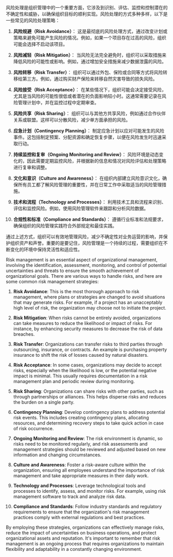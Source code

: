 风险处理是组织管理中的一个重要方面，它涉及到识别、评估、监控和控制潜在的不确定性和威胁，以确保组织目标的顺利实现。风险处理的方式多种多样，以下是一些常见的风险处理策略：

1. **风险规避（Risk Avoidance）**：
   这是最彻底的风险处理方式，通过改变计划或策略来避免可能产生风险的情况。例如，如果一个项目存在过高的风险，组织可能会选择不启动该项目。

2. **风险减轻（Risk Mitigation）**：
   当风险无法完全避免时，组织可以采取措施来降低风险的可能性或影响。例如，通过增加安全措施来减少数据泄露的风险。

3. **风险转移（Risk Transfer）**：
   组织可以通过外包、保险或合同等方式将风险转移给第三方。例如，通过购买财产保险来转移自然灾害导致的损失风险。

4. **风险接受（Risk Acceptance）**：
   在某些情况下，组织可能会决定接受风险，尤其是当风险的可能性很低或者潜在的负面影响较小时。这通常需要记录在风险管理计划中，并在监控过程中定期审查。

5. **风险共享（Risk Sharing）**：
   组织可以与其他方共享风险，例如通过合作伙伴关系或联盟。这样可以分散风险，减少单方面承担的风险。

6. **应急计划（Contingency Planning）**：
   制定应急计划以应对可能发生的风险事件。这包括制定预案、分配资源和确定恢复步骤，以便在风险发生时迅速采取行动。

7. **持续监控和复审（Ongoing Monitoring and Review）**：
   风险环境是动态变化的，因此需要定期监控风险，并根据新的信息和情况对风险评估和处理策略进行复审和调整。

8. **文化和意识（Culture and Awareness）**：
   在组织内部建立风险意识文化，确保所有员工都了解风险管理的重要性，并在日常工作中采取适当的风险管理措施。

9. **技术和流程（Technology and Processes）**：
   利用技术工具和流程来识别、评估和监控风险。例如，使用风险管理软件来跟踪和分析风险数据。

10. **合规性和标准（Compliance and Standards）**：
    遵循行业标准和法规要求，确保组织的风险管理实践符合外部规定和最佳实践。

通过上述方式，组织可以有效地管理风险，减少不确定性对业务运营的影响，并保护组织资产和声誉。重要的是要记住，风险管理是一个持续的过程，需要组织在不断变化的环境中保持灵活性和适应性。

Risk management is an essential aspect of organizational management, involving the identification, assessment, monitoring, and control of potential uncertainties and threats to ensure the smooth achievement of organizational goals. There are various ways to handle risks, and here are some common risk management strategies:

1. **Risk Avoidance**:
   This is the most thorough approach to risk management, where plans or strategies are changed to avoid situations that may generate risks. For example, if a project has an unacceptably high level of risk, the organization may choose not to initiate the project.

2. **Risk Mitigation**:
   When risks cannot be entirely avoided, organizations can take measures to reduce the likelihood or impact of risks. For instance, by enhancing security measures to decrease the risk of data breaches.

3. **Risk Transfer**:
   Organizations can transfer risks to third parties through outsourcing, insurance, or contracts. An example is purchasing property insurance to shift the risk of losses caused by natural disasters.

4. **Risk Acceptance**:
   In some cases, organizations may decide to accept risks, especially when the likelihood is low, or the potential negative impact is minimal. This usually requires documentation in a risk management plan and periodic review during monitoring.

5. **Risk Sharing**:
   Organizations can share risks with other parties, such as through partnerships or alliances. This helps disperse risks and reduces the burden on a single party.

6. **Contingency Planning**:
   Develop contingency plans to address potential risk events. This includes creating contingency plans, allocating resources, and determining recovery steps to take quick action in case of risk occurrence.

7. **Ongoing Monitoring and Review**:
   The risk environment is dynamic, so risks need to be monitored regularly, and risk assessments and management strategies should be reviewed and adjusted based on new information and changing circumstances.

8. **Culture and Awareness**:
   Foster a risk-aware culture within the organization, ensuring all employees understand the importance of risk management and take appropriate measures in their daily work.

9. **Technology and Processes**:
   Leverage technological tools and processes to identify, assess, and monitor risks. For example, using risk management software to track and analyze risk data.

10. **Compliance and Standards**:
    Follow industry standards and regulatory requirements to ensure that the organization's risk management practices comply with external regulations and best practices.

By employing these strategies, organizations can effectively manage risks, reduce the impact of uncertainties on business operations, and protect organizational assets and reputation. It's important to remember that risk management is an ongoing process that requires organizations to maintain flexibility and adaptability in a constantly changing environment.
